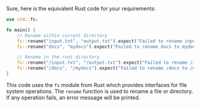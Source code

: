 Sure, here is the equivalent Rust code for your requirements:

```rust
use std::fs;

fn main() {
    // Rename within current directory
    fs::rename("input.txt", "output.txt").expect("Failed to rename input.txt to output.txt");
    fs::rename("docs", "mydocs").expect("Failed to rename docs to mydocs");

    // Rename in the root directory
    fs::rename("/input.txt", "/output.txt").expect("Failed to rename /input.txt to /output.txt");
    fs::rename("/docs", "/mydocs").expect("Failed to rename /docs to /mydocs");
}
```

This code uses the `fs` module from Rust which provides interfaces for file system operations. The `rename` function is used to rename a file or directory. If any operation fails, an error message will be printed.
